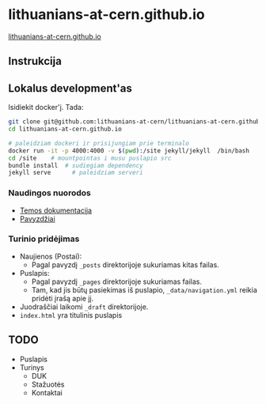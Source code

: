 # lithuanians-at-cern.github.io
[lithuanians-at-cern.github.io](https://lithuanians-at-cern.github.io/)

## Instrukcija 

## Lokalus development'as
Isidiekit docker'į. Tada:

```bash
git clone git@github.com:lithuanians-at-cern/lithuanians-at-cern.github.io.git
cd lithuanians-at-cern.github.io

# paleidziam dockeri ir prisijungiam prie terminalo
docker run -it -p 4000:4000 -v $(pwd):/site jekyll/jekyll  /bin/bash   # leisti su `sudo` jei truksta teisiu
cd /site    # mountpointas i musu puslapio src
bundle install  # sudiegiam dependency
jekyll serve      # paleidziam serveri 

```

### Naudingos nuorodos
* [Temos dokumentacija](https://mmistakes.github.io/minimal-mistakes/docs/quick-start-guide/)
* [Pavyzdžiai](https://github.com/mmistakes/minimal-mistakes/tree/gh-pages-3.1.6)

### Turinio pridėjimas
* Naujienos (Postai):
	* Pagal pavyzdį `_posts` direktorijoje sukuriamas kitas failas. 
* Puslapis:
	* Pagal pavyzdį `_pages` direktorijoje sukuriamas failas.
	* Tam, kad jis būtų pasiekimas iš puslapio, `_data/navigation.yml` reikia pridėti įrašą apie jį.
* Juodraščiai laikomi `_draft` direktorijoje.
* `index.html` yra titulinis puslapis 

## TODO 
* Puslapis
* Turinys
	* DUK
	* Stažuotės
	* Kontaktai
